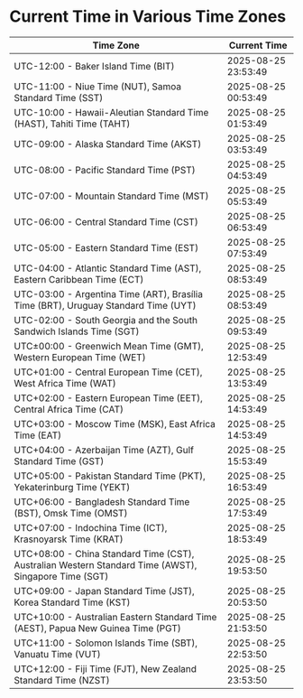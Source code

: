 # Current Time in Various Time Zones

| Time Zone | Current Time |
|-----------|--------------|
| UTC-12:00 - Baker Island Time (BIT) | 2025-08-25 23:53:49 |
| UTC-11:00 - Niue Time (NUT), Samoa Standard Time (SST) | 2025-08-25 00:53:49 |
| UTC-10:00 - Hawaii-Aleutian Standard Time (HAST), Tahiti Time (TAHT) | 2025-08-25 01:53:49 |
| UTC-09:00 - Alaska Standard Time (AKST) | 2025-08-25 03:53:49 |
| UTC-08:00 - Pacific Standard Time (PST) | 2025-08-25 04:53:49 |
| UTC-07:00 - Mountain Standard Time (MST) | 2025-08-25 05:53:49 |
| UTC-06:00 - Central Standard Time (CST) | 2025-08-25 06:53:49 |
| UTC-05:00 - Eastern Standard Time (EST) | 2025-08-25 07:53:49 |
| UTC-04:00 - Atlantic Standard Time (AST), Eastern Caribbean Time (ECT) | 2025-08-25 08:53:49 |
| UTC-03:00 - Argentina Time (ART), Brasília Time (BRT), Uruguay Standard Time (UYT) | 2025-08-25 08:53:49 |
| UTC-02:00 - South Georgia and the South Sandwich Islands Time (SGT) | 2025-08-25 09:53:49 |
| UTC±00:00 - Greenwich Mean Time (GMT), Western European Time (WET) | 2025-08-25 12:53:49 |
| UTC+01:00 - Central European Time (CET), West Africa Time (WAT) | 2025-08-25 13:53:49 |
| UTC+02:00 - Eastern European Time (EET), Central Africa Time (CAT) | 2025-08-25 14:53:49 |
| UTC+03:00 - Moscow Time (MSK), East Africa Time (EAT) | 2025-08-25 14:53:49 |
| UTC+04:00 - Azerbaijan Time (AZT), Gulf Standard Time (GST) | 2025-08-25 15:53:49 |
| UTC+05:00 - Pakistan Standard Time (PKT), Yekaterinburg Time (YEKT) | 2025-08-25 16:53:49 |
| UTC+06:00 - Bangladesh Standard Time (BST), Omsk Time (OMST) | 2025-08-25 17:53:49 |
| UTC+07:00 - Indochina Time (ICT), Krasnoyarsk Time (KRAT) | 2025-08-25 18:53:49 |
| UTC+08:00 - China Standard Time (CST), Australian Western Standard Time (AWST), Singapore Time (SGT) | 2025-08-25 19:53:50 |
| UTC+09:00 - Japan Standard Time (JST), Korea Standard Time (KST) | 2025-08-25 20:53:50 |
| UTC+10:00 - Australian Eastern Standard Time (AEST), Papua New Guinea Time (PGT) | 2025-08-25 21:53:50 |
| UTC+11:00 - Solomon Islands Time (SBT), Vanuatu Time (VUT) | 2025-08-25 22:53:50 |
| UTC+12:00 - Fiji Time (FJT), New Zealand Standard Time (NZST) | 2025-08-25 23:53:50 |
